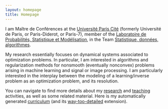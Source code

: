 ```yaml
---
layout: homepage
title: Homepage
---
```


I am  Maître de Conférences at the [Université Paris Cité](https://u-paris.fr/) (formerly Université de Paris, or Paris-Diderot, or Paris-7), member of the [Laboratoire de Probabilités, Statistique et Modélisation](https://www.lpsm.paris/), in the Team [Statistique, données, algorithmes](https://www.lpsm.paris/recherche/les-equipes/%C3%A9quipe-statistique/).
	       
My research essentially focuses on dynamical systems associated to optimization problems. 
In particular, I am interested in algorithms and regularization methods for nonsmooth (eventually nonconvex) problems arising in machine learning and signal or image processing. 
I am particularly interested in the interplay between the modeling of a learning/inverse problem as an optimization problem, and its resolution. 

You can navigate to find more details about my [research](/research) and [teaching](/teaching) activities, as well as some related material.
Here is my automatically generated [curriculum](/curriculum/cv.pdf) (and its [way-too-detailed](/curriculum/cv_long.pdf) extension).
	 
